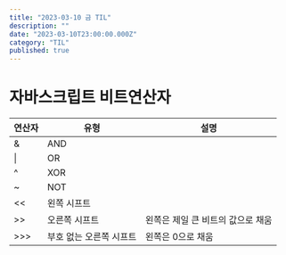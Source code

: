 ```yaml
---
title: "2023-03-10 금 TIL"
description: ""
date: "2023-03-10T23:00:00.000Z"
category: "TIL"
published: true
---
```


# 자바스크립트 비트연산자

| 연산자          | 유형            | 설명                  |
|--------------|---------------|---------------------|
| &            | AND           |                     |
| &#124;       | OR            |                     |
| ^            | XOR           |                     |
| ~            | NOT           |                     |
| &lt;&lt;     | 왼쪽 시프트        |                     |
| &gt;&gt;     | 오른쪽 시프트       | 왼쪽은 제일 큰 비트의 값으로 채움 |
| &gt;&gt;&gt; | 부호 없는 오른쪽 시프트 | 왼쪽은 0으로 채움          |


